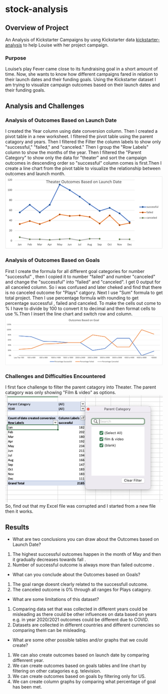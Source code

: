 # stock-analysis

## Overview of Project
An Analysis of Kickstarter Campaigns by usng Kickstarter data [kickstarter-analysis](https://github.com/NishatSultana3538/kickstarter-analysis/blob/main/Kickstarter_Challenge%20.xlsx) to help Louise with her project campaign.

### Purpose
Louise’s play Fever came close to its fundraising goal in a short amount of time. Now, she wants to know how different campaigns fared in relation to their launch dates and their funding goals. Using the Kickstarter dataset I am trying to  visualize campaign outcomes based on their launch dates and their funding goals.

## Analysis and Challenges

### Analysis of Outcomes Based on Launch Date
I created the Year column using date conversion column. Then I created a pivot table in a new worksheet. I filtered the pivot table using the parent catagory and years. Then I filtered the Filter the column labels to show only "successful," "failed," and "canceled." Then I group the "Row Labels" column to show the months of the year. Then I filtered the "Parent Category" to show only the data for "theater" and sort  the campaign outcomes in descending order so "successful"  column comes is first.Then I create a line chart from the pivot table to visualize the relationship between outcomes and launch month.![image_name](https://github.com/NishatSultana3538/kickstarter-analysis/blob/main/Resources/Theater_Outcomes_vs_Launch.png)

### Analysis of Outcomes Based on Goals
First I create the formula for all different goal categories for number "successful" , then I copied it to number "failed" and number "canceled" and change the "successful" into "failed" and "canceled". I get 0 output for all canceled column. So i was confused and later cheked and find that there is no canceled outcome for "Plays" catgory. Next I  use "Sum" formula to get total project. Then I use percentage formula with rounding to get percentage successful , failed and canceled. To make the cells out come to % I have to divide by 100 to convert it to decimal and then format cells to use %.Then I insert the line chart and switch row and column.![image_name](https://github.com/NishatSultana3538/kickstarter-analysis/blob/main/Resources/Outcomes_vs_Goals.png)

### Challenges and Difficulties Encountered
I first face challenge to filter the parent catagory into Theater. The parent catagory was only showing "Film & video" as options. ![image-name](https://github.com/NishatSultana3538/kickstarter-analysis/blob/main/image/image%201.png)  So,  find out that my Excel file was corrupted and I started from a new file then it works. 

## Results

* What are two conclusions you can draw about the Outcomes based on Launch Date?

1. The highest successful outcomes happen in the month of May and then it gradually decreases towards fall .
2. Number of successful outcome is always more than failed outcome . 



* What can you conclude about the Outcomes based on Goals?

1. The goal range doesnt clearly related to the successfull outcome.
2. The canceled outcome is 0% through all ranges for Plays catagory.


* What are some limitations of this dataset?

1. Comparing data set that was collected in different years could be misleading as there could be other influences on data based on years e.g. in year 2020/2021 outcomes could be different due to COVID.
2. Datasets are collected in different countries and different currencies so comparing them can be misleading.

* What are some other possible tables and/or graphs that we could create?

1. We can also create outcomes based on launch date by comparing diffenrent year.
2. We can create outcomes based on goals tables and line chart by filtering on other catagories e.g. television.
3. We can create outcomes based on goals by filtering only for US.
4. We can create column graphs by comparing what percentage of goal has been met.
